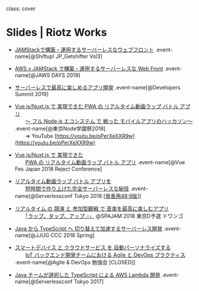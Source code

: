 class: cover
# Slides | Riotz Works

- [JAMStackで構築・運用するサーバーレスなウェブフロント](https://riotz.works/slides/?2019-shiftup-jp_getshifter-vol3) .event-name[@Shiftup! JP_Getshifter Vol3]

- [AWS x JAMStack で構築・運用するサーバーレスな Web Front](https://riotz.works/slides/?2019-jaws-days) .event-name[@JAWS DAYS 2019]

- [サーバーレスで最高に楽しめるアプリ開発](https://riotz.works/slides/?2019-devsumi) .event-name[@Developers Summit 2019]

- [Vue.js/Nuxt.js で 実現できた PWA の リアルタイム動画ラップ バトル アプリ](https://riotz.works/slides/?2018-nodefest)  
  　　[～ フル Node.js エコシステム で 戦った モバイルアプリのハッカソン～](https://riotz.works/slides/?2018-nodefest) .event-name[@東京Node学園祭2018]  
  　　⇒ YouTube [https://youtu.be/pPerXeXXR9w](https://youtu.be/pPerXeXXR9w)

- [Vue.js/Nuxt.js で 実現できた](https://riotz.works/slides/?2018-vue-fes-reject-con)  
  　　[PWA の リアルタイム動画ラップ バトル アプリ](https://riotz.works/slides/?2018-vue-fes-reject-con) .event-name[@Vue Fes Japan 2018 Reject Conference]

- [リアルタイム動画ラップ バトル アプリを](https://riotz.works/slides/?2018-serverless-conf)  
  　　[短時間で作り上げた完全サーバーレスな秘技](https://riotz.works/slides/?2018-serverless-conf) .event-name[@Serverlessconf Tokyo 2018 [[発表用48:9版](https://riotz.works/slides/serverlessconf-tokyo-2018.html)]]

- [リアルタイム の 競演 と 参加型観戦 で 音楽を最高に楽しむアプリ](https://riotz.works/slides/?2018-spajam-qualification)  
  　　[「ラップ、タップ、アップ 🎶」](https://riotz.works/slides/?2018-spajam-qualification) @SPAJAM 2018 東京D予選 ドワンゴ

- [Java から TypeScript へ 切り替えて加速するサーバーレス開発](https://riotz.works/slides/?2018-jjug-ccc-spring) .event-name[@JJUG CCC 2018 Spring]

- [スマートデバイス と クラウドサービス を 自動パーソナライズする](https://riotz.works/slides/?2018-agile-and-devopts-study)  
  　　[IoT バックエンド開発チームにおける Agile と DevOps プラクティス](https://riotz.works/slides/?2018-agile-and-devopts-study) .event-name[@Agile & DevOps 勉強会 [CLOSED]]

- [Java チームが選択した TypeScript による AWS Lambda 開発](https://riotz.works/slides/?2017-serverless-conf) .event-name[@Serverlessconf Tokyo 2017]
